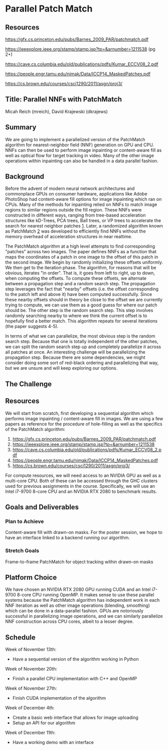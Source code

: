 # Parallel Patch Match

## Resources
https://gfx.cs.princeton.edu/pubs/Barnes_2009_PAR/patchmatch.pdf

https://ieeexplore.ieee.org/stamp/stamp.jsp?tp=&arnumber=1211538 (pg 2+)

https://cave.cs.columbia.edu/old/publications/pdfs/Kumar_ECCV08_2.pdf

https://people.engr.tamu.edu/nimak/Data/ICCP14_MaskedPatches.pdf

https://cs.brown.edu/courses/csci1290/2011/asgn/proj3/

## Title: Parallel NNFs with PatchMatch
Micah Reich (mreich), David Krajewski (dkrajews)
## Summary
We are going to implement a parallelized version of the PatchMatch algorithm for nearest-neighbor field (NNF) generation on GPU and CPU. NNFs can then be used to perform image inpainting or content-aware fill as well as optical flow for target tracking in video. Many of the other image operations within inpainting can also be handled in a data parallel fashion.

## Background
Before the advent of modern neural network architectures and commonplace GPUs on consumer hardware, applications like Adobe PhotoShop had content-aware fill options for image inpainting which ran on CPUs. Many of the methods for inpainting relied on NNFs to match image regions to similar regions outside the fill region. These NNFs were constructed in different ways, ranging from tree-based acceleration structures like kD-Trees, PCA trees, Ball trees, or VP trees to accelerate the search for nearest neighbor patches [1](https://cave.cs.columbia.edu/old/publications/pdfs/Kumar_ECCV08_2.pdf). Later, a randomized algorithm known as PatchMatch [2](https://gfx.cs.princeton.edu/pubs/Barnes_2009_PAR/patchmatch.pdf) was developed to efficiently find NNFs without the memory overhead of acceleration structures in near realtime. 

The PatchMatch algorithm at a high level attempts to find corresponding "patches" across two images. The paper defines NNFs as a function that maps the coordinates of a patch in one image to the offset of this patch in the second image. We begin by randomly initializing these offsets uniformly. We then get to the iteration phase. The algorithm, for reasons that will be obvious, iterates "in order". That is, it goes from left to right, up to down, when computing the offsets. To compute these offsets, we alternate between a propagation step and a random search step. The propagation step leverages the fact that "nearby" offsets (i.e. the offset corresponding to the patch left and above it) have been computed successfully. Since these nearby offsets should in theory be close to the offset we are currently trying to compute, we can use them as a good guess for where our patch should be. The other step is the random search step. This step involves randomly searching nearby to where we think the current offset is to hopefully find a better match. This algorithm repeats for several iterations (the paper suggests 4-5). 

In terms of what we can parallelize, the most obvious step is the random search step. Because that one is totally independent of the other patches, we can split the random search step up and completely parallelize it across all patches at once. An interesting challenge will be parallelizing the propagation step. Because there are some dependencies, we might consider doing some sort of red-black ordering and parallelizing that way, but we are unsure and will keep exploring our options.

## The Challenge

## Resources
We will start from scratch, first developing a sequential algorithm which performs image inpainting / content-aware fill in images. We are using a few papers as reference for the procedure of hole-filling as well as the specifics of the PatchMatch algorithm:

1. https://gfx.cs.princeton.edu/pubs/Barnes_2009_PAR/patchmatch.pdf
1. https://ieeexplore.ieee.org/stamp/stamp.jsp?tp=&arnumber=1211538
1. https://cave.cs.columbia.edu/old/publications/pdfs/Kumar_ECCV08_2.pdf
1. https://people.engr.tamu.edu/nimak/Data/ICCP14_MaskedPatches.pdf
1. https://cs.brown.edu/courses/csci1290/2011/asgn/proj3/

For compute resources, we will need access to an NVIDIA GPU as well as a multi-core CPU. Both of these can be accessed through the GHC clusters used for previous assignments in the course. Specifically, we will use an Intel i7-9700 8-core CPU and an NVIDIA RTX 2080 to benchmark results.

## Goals and Deliverables
### Plan to Achieve
Content-aware fill with drawn-on masks.
For the poster session, we hope to have an interface linked to a backend running our algorithm.

### Stretch Goals
Frame-to-frame PatchMatch for object tracking within drawn-on masks

## Platform Choice
We have chosen an NVIDIA RTX 2080 GPU running CUDA and an Intel i7-9700 8-core CPU running OpenMP. It makes sense to use these parallel systems because the PatchMatch algorithm has independent work in each NNF iteration as well as other image operations (blending, smoothing) which can be done in a data-parallel fashion. GPUs are notoriously successful in parallelizing image operations, and we can similarly parallelize NNF construction across CPU cores, albeit to a lesser degree.

## Schedule
Week of November 13th:
- Have a sequential version of the algorithm working in Python

Week of November 20th:
- Finish a parallel CPU implementation with C++ and OpenMP

Week of November 27th: 
- Finish CUDA implementation of the algorithm

Week of December 4th:
- Create a basic web interface that allows for image uploading
- Setup an API for our algorithm

Week of December 11th:
- Have a working demo with an interface
